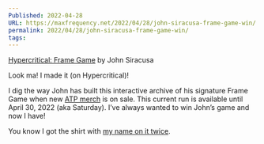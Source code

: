 ```yaml
---
Published: 2022-04-28
URL: https://maxfrequency.net/2022/04/28/john-siracusa-frame-game-win/
permalink: 2022/04/28/john-siracusa-frame-game-win/
tags: 
---
```

[Hypercritical: Frame Game](https://hypercritical.co/frame-game/#53) by John Siracusa

Look ma! I made it (on Hypercritical)!

I dig the way John has built this interactive archive of his signature Frame Game when new [ATP merch](https://atp.fm/store) is on sale. This current run is available until April 30, 2022 (aka Saturday). I’ve always wanted to win John’s game and now I have!

You know I got the shirt with [my name on it twice](https://cottonbureau.com/products/m1-ultra-interposer-shirt#/14178273/tee-men-standard-tee-black-100percent-cotton-s).